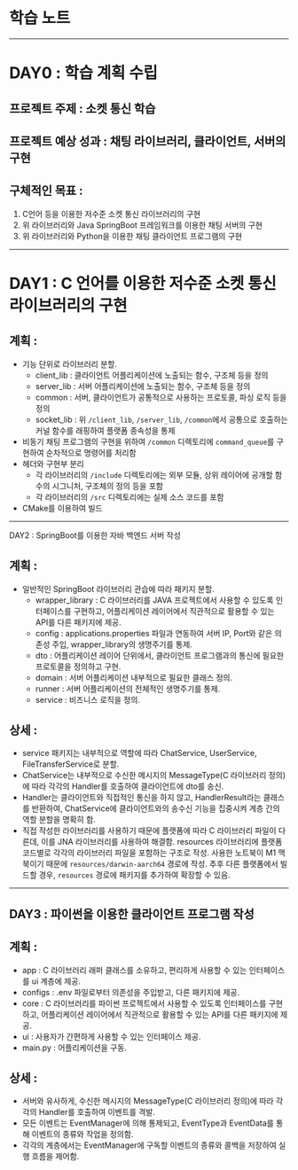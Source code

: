 # 학습 노트
---
# DAY0 : 학습 계획 수립
## 프로젝트 주제 : 소켓 통신 학습
## 프로젝트 예상 성과 : 채팅 라이브러리, 클라이언트, 서버의 구현
## 구체적인 목표 : 
1. C언어 등을 이용한 저수준 소켓 통신 라이브러리의 구현
2. 위 라이브러리와 Java SpringBoot 프레임워크를 이용한 채팅 서버의 구현
3. 위 라이브러리와 Python을 이용한 채팅 클라이언트 프로그램의 구현
---
# DAY1 : C 언어를 이용한 저수준 소켓 통신 라이브러리의 구현
## 계획 : 
- 기능 단위로 라이브러리 분할. 
  - client_lib : 클라이언트 어플리케이션에 노출되는 함수, 구조체 등을 정의
  - server_lib : 서버 어플리케이션에 노출되는 함수, 구조체 등을 정의
  - common : 서버, 클라이언트가 공통적으로 사용하는 프로토콜, 파싱 로직 등을 정의
  - socket_lib : 위 ```/client_lib```, ```/server_lib```, ```/common```에서 공통으로 호출하는 커널 함수를 래핑하여 플랫폼 종속성을 통제
- 비동기 채팅 프로그램의 구현을 위하여 ```/common``` 디렉토리에 ```command_queue```를 구현하여 순차적으로 명령어를 처리함
- 헤더와 구현부 분리
  - 각 라이브러리의 ```/include``` 디렉토리에는 외부 모듈, 상위 레이어에 공개할 함수의 시그니처, 구조체의 정의 등을 포함
  - 각 라이브러리의 ```/src``` 디렉토리에는 실제 소스 코드를 포함
- CMake를 이용하여 빌드
---
DAY2 : SpringBoot를 이용한 자바 백엔드 서버 작성
## 계획 : 
- 일반적인 SpringBoot 라이브러리 관습에 따라 패키지 분할.
  - wrapper_library : C 라이브러리를 JAVA 프로젝트에서 사용할 수 있도록 인터페이스를 구현하고, 어플리케이션 레이어에서 직관적으로 활용할 수 있는 API를 다른 패키지에 제공.
  - config : applications.properties 파일과 연동하여 서버 IP, Port와 같은 의존성 주입, wrapper_library의 생명주기를 통제.
  - dto : 어플리케이션 레이어 단위에서, 클라이언트 프로그램과의 통신에 필요한 프로토콜을 정의하고 구현.
  - domain : 서버 어플리케이션 내부적으로 필요한 클래스 정의.
  - runner : 서버 어플리케이션의 전체적인 생명주기를 통제. 
  - service : 비즈니스 로직을 정의.
## 상세 :
- service 패키지는 내부적으로 역할에 따라 ChatService, UserService, FileTransferService로 분할.
- ChatService는 내부적으로 수신한 메시지의 MessageType(C 라이브러리 정의)에 따라 각각의 Handler를 호출하여 클라이언트에 dto를 송신.
- Handler는 클라이언트와 직접적인 통신을 하지 않고, HandlerResult라는 클래스를 반환하여, ChatService에 클라이언트와의 송수신 기능을 집중시켜 계층 간의 역할 분할을 명확히 함.
- 직접 작성한 라이브러리를 사용하기 때문에 플랫폼에 따라 C 라이브러리 파일이 다른데, 이를 JNA 라이브러리를 사용하여 해결함. resources 라이브러리에 플랫폼 코드별로 각각의 라이브러리 파일을 포함하는 구조로 작성. 사용한 노트북이 M1 맥북이기 때문에 ```resources/darwin-aarch64``` 경로에 작성. 추후 다른 플랫폼에서 빌드할 경우, ```resources```  경로에 패키지를 추가하여 확장할 수 있음.
---
## DAY3 : 파이썬을 이용한 클라이언트 프로그램 작성
## 계획 : 
- app : C 라이브러리 래퍼 클래스를 소유하고, 편리하게 사용할 수 있는 인터페이스를 ui 계층에 제공.
- configs : .env 파일로부터 의존성을 주입받고, 다른 패키지에 제공.
- core : C 라이브러리를 파이썬 프로젝트에서 사용할 수 있도록 인터페이스를 구현하고, 어플리케이션 레이어에서 직관적으로 활용할 수 있는 API를 다른 패키지에 제공.
- ui : 사용자가 간편하게 사용할 수 있는 인터페이스 제공.
- main.py : 어플리케이션을 구동.
## 상세 :
- 서버와 유사하게, 수신한 메시지의 MessageType(C 라이브러리 정의)에 따라 각각의 Handler를 호출하여 이벤트를 격발.
- 모든 이벤트는 EventManager에 의해 통제되고, EventType과 EventData를 통해 이벤트의 종류와 작업을 정의함.
- 각각의 계층에서는 EventManager에 구독할 이벤트의 종류와 콜백을 저장하여 실행 흐름을 제어함.

